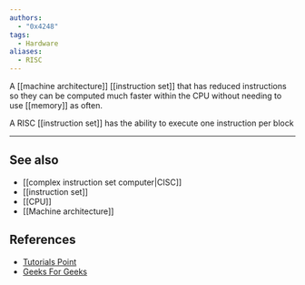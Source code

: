 ```yaml
---
authors: 
  - "0x4248"
tags:
  - Hardware
aliases:
  - RISC
---
```


A [[machine architecture]] [[instruction set]] that has reduced instructions so they can be computed much faster within the CPU without needing to use [[memory]] as often.

A RISC [[instruction set]] has the ability to execute one instruction per block

---
## See also
- [[complex instruction set computer|CISC]]
- [[instruction set]]
- [[CPU]]
- [[Machine architecture]]
## References
- [Tutorials Point](https://www.britannica.com/technology/computer-memory)
- [Geeks For Geeks](https://www.geeksforgeeks.org/computer-organization-risc-and-cisc/)